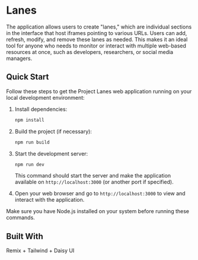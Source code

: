 # Lanes

The application allows users to create "lanes," which are individual sections in the interface that host iframes pointing to various URLs.
Users can add, refresh, modify, and remove these lanes as needed.
This makes it an ideal tool for anyone who needs to monitor or interact with multiple web-based resources at once, such as developers, researchers, or social media managers.

## Quick Start

Follow these steps to get the Project Lanes web application running on your local development environment:

1. Install dependencies:
   ```bash
   npm install
   ```

2. Build the project (if necessary):
   ```bash
   npm run build
   ```

3. Start the development server:
   ```bash
   npm run dev
   ```

   This command should start the server and make the application available on `http://localhost:3000` (or another port if specified).

4. Open your web browser and go to `http://localhost:3000` to view and interact with the application.

Make sure you have Node.js installed on your system before running these commands.

## Built With

Remix + Tailwind + Daisy UI
